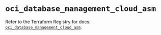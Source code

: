 # `oci_database_management_cloud_asm`

Refer to the Terraform Registry for docs: [`oci_database_management_cloud_asm`](https://registry.terraform.io/providers/oracle/oci/7.19.0/docs/resources/database_management_cloud_asm).
